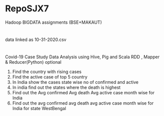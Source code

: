 # RepoSJX7
Hadoop BIGDATA assignments (BSE+MAKAUT)
#
data linked as 10-31-2020.csv 
#
Covid-19 Case Study Data Analysis using Hive, Pig and Scala RDD , 
Mapper & Reducer(Python) optional
1. Find the country with rising cases
2. Find the active case of top 5 country
3. In India show the cases state wise no of confirmed and active
4. In india find out the states where the death is highest
5. Find out the Avg confirmed Avg death Avg active case month wise for India
6. Find out the avg confirmed avg death avg active case month wise for India for state WestBengal

